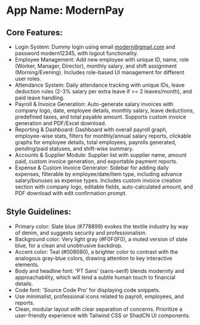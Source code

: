 # **App Name**: ModernPay

## Core Features:

- Login System: Dummy login using email modern@gmail.com and password modern12345, with logout functionality.
- Employee Management: Add new employee with unique ID, name, role (Worker, Manager, Director), monthly salary, and shift assignment (Morning/Evening). Includes role-based UI management for different user roles.
- Attendance System: Daily attendance tracking with unique IDs, leave deduction rules (2-3% salary per extra leave if >= 2 leaves/month), and paid leave handling.
- Payroll & Invoice Generation: Auto-generate salary invoices with company logo, date, employee details, monthly salary, leave deductions, predefined taxes, and total payable amount. Supports custom invoice generation and PDF/Excel download.
- Reporting & Dashboard: Dashboard with overall payroll graph, employee-wise stats, filters for monthly/annual salary reports, clickable graphs for employee details, total employees, payrolls generated, pending/paid statuses, and shift-wise summary.
- Accounts & Supplier Module: Supplier list with supplier name, amount paid, custom invoice generation, and exportable payment reports.
- Expense & Custom Invoice Generator: Sidebar for adding daily expenses, filterable by employee/date/item type, including advance salary/bonuses as expense types. Includes custom invoice creation section with company logo, editable fields, auto-calculated amount, and PDF download with edit confirmation prompt.

## Style Guidelines:

- Primary color: Slate blue (#778899) evokes the textile industry by way of denim, and suggests security and professionalism.
- Background color: Very light gray (#F0F0F0), a muted version of slate blue, for a clean and unobtrusive backdrop.
- Accent color: Teal (#008080), a brighter color to contrast with the analogous gray-blue colors, drawing attention to key interactive elements.
- Body and headline font: 'PT Sans' (sans-serif) blends modernity and approachability, which will lend a subtle human touch to financial details.
- Code font: 'Source Code Pro' for displaying code snippets.
- Use minimalist, professional icons related to payroll, employees, and reports.
- Clean, modular layout with clear separation of concerns. Prioritize a user-friendly experience with Tailwind CSS or ShadCN UI components.